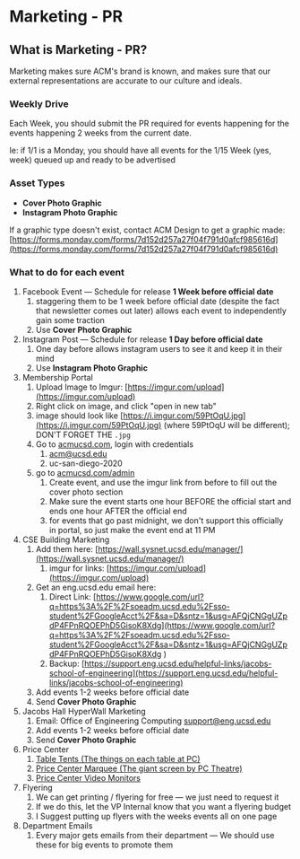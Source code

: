 # Marketing - PR

## What is Marketing - PR?

Marketing makes sure ACM's brand is known, and makes sure that our external representations are accurate to our culture and ideals.

### Weekly Drive

Each Week, you should submit the PR required for events happening for the events happening 2 weeks from the current date.

Ie: if 1/1 is a Monday, you should have all events for the 1/15 Week \(yes, week\) queued up and ready to be advertised

### Asset Types

* **Cover Photo Graphic**
* **Instagram Photo Graphic**

If a graphic type doesn't exist, contact ACM Design to get a graphic made: [https://forms.monday.com/forms/7d152d257a27f04f791d0afcf985616d](https://forms.monday.com/forms/7d152d257a27f04f791d0afcf985616d)

### What to do for each event

1. Facebook Event — Schedule for release **1 Week before official date**
   1. staggering them to be 1 week before official date \(despite the fact that newsletter comes out later\) allows each event to independently gain some traction
   2. Use **Cover Photo Graphic**
2. Instagram Post — Schedule for release **1 Day before official date**
   1. One day before allows instagram users to see it and keep it in their mind
   2. Use **Instagram Photo Graphic**
3. Membership Portal
   1. Upload Image to Imgur: [https://imgur.com/upload](https://imgur.com/upload)
   2. Right click on image, and click "open in new tab"
   3. image should look like [https://i.imgur.com/59PtOqU.jpg](https://i.imgur.com/59PtOqU.jpg) \(where 59PtOqU will be different\); DON'T FORGET THE `.jpg`
   4. Go to [acmucsd.com](https://acmucsd.com), login with credentials
      1. acm@ucsd.edu
      2. uc-san-diego-2020
   5. go to [acmucsd.com/admin](https://acmucsd.com/admin)
      1. Create event, and use the imgur link from before to fill out the cover photo section
      2. Make sure the event starts one hour BEFORE the official start and ends one hour AFTER the official end
      3. for events that go past midnight, we don't support this officially in portal, so just make the event end at 11 PM
4. CSE Building Marketing
   1. Add them here: [https://wall.sysnet.ucsd.edu/manager/](https://wall.sysnet.ucsd.edu/manager/)
      1. imgur for links: [https://imgur.com/upload](https://imgur.com/upload)
   2. Get an eng.ucsd.edu email here: 
      1. Direct Link: [https://www.google.com/url?q=https%3A%2F%2Fsoeadm.ucsd.edu%2Fsso-student%2FGoogleAcct%2F&sa=D&sntz=1&usg=AFQjCNGgUZpdP4FPnRQOEPhD5GisoK8Xdg](https://www.google.com/url?q=https%3A%2F%2Fsoeadm.ucsd.edu%2Fsso-student%2FGoogleAcct%2F&sa=D&sntz=1&usg=AFQjCNGgUZpdP4FPnRQOEPhD5GisoK8Xdg
         )
      2. Backup: [https://support.eng.ucsd.edu/helpful-links/jacobs-school-of-engineering](https://support.eng.ucsd.edu/helpful-links/jacobs-school-of-engineering)
   3. Add events 1-2 weeks before official date
   4. Send **Cover Photo Graphic**
5. Jacobs Hall HyperWall Marketing
   1. Email: Office of Engineering Computing [support@eng.ucsd.edu](mailto:support@eng.ucsd.edu)
   2. Add events 1-2 weeks before official date
   3. Send **Cover Photo Graphic**
6. Price Center
   1. [Table Tents \(The things on each table at PC\)](https://universitycenters.ucsd.edu/services/marketing.html#Price-Center-Table-Tents)
   2. [Price Center Marquee \(The giant screen by PC Theatre\)](https://universitycenters.ucsd.edu/services/marketing.html#Digital-Announcements-)
   3. [Price Center Video Monitors](https://universitycenters.ucsd.edu/services/marketing.html#Digital-Announcements-)
7. Flyering
   1. We can get printing / flyering for free — we just need to request it
   2. If we do this, let the VP Internal know that you want a flyering budget
   3. I Suggest putting up flyers with the weeks events all on one page
8. Department Emails
   1. Every major gets emails from their department — We should use these for big events to promote them







